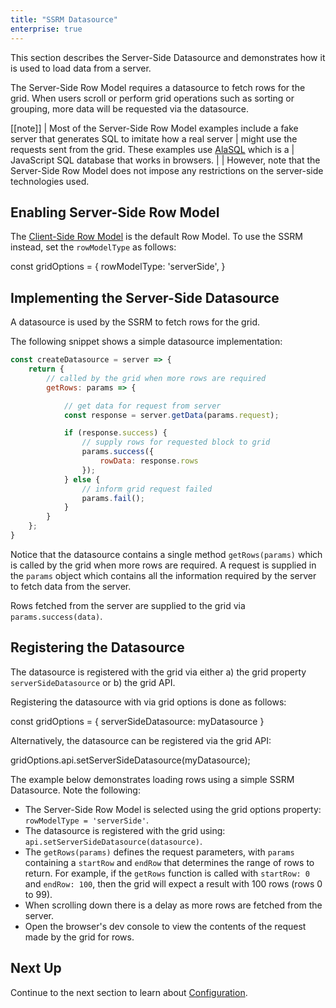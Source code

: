 ```yaml
---
title: "SSRM Datasource"
enterprise: true
---
```


This section describes the Server-Side Datasource and demonstrates how it is used to load data from a server.

The Server-Side Row Model requires a datasource to fetch rows for the grid. When users scroll or perform grid operations
such as sorting or grouping, more data will be requested via the datasource.

[[note]]
| Most of the Server-Side Row Model examples include a fake server that generates SQL to imitate how a real server
| might use the requests sent from the grid. These examples use [AlaSQL](http://alasql.org/) which is a
| JavaScript SQL database that works in browsers.
|
| However, note that the Server-Side Row Model does not impose any restrictions on the server-side technologies used.

## Enabling Server-Side Row Model

The [Client-Side Row Model](/client-side-model/) is the default Row Model. To use the SSRM instead, set the `rowModelType` as follows:

<snippet>
const gridOptions = {
    rowModelType: 'serverSide',
}
</snippet>

## Implementing the Server-Side Datasource

A datasource is used by the SSRM to fetch rows for the grid. 

<interface-documentation interfaceName='IServerSideDatasource' ></interface-documentation>

The following snippet shows a simple datasource implementation:

```js
const createDatasource = server => {
    return {
        // called by the grid when more rows are required
        getRows: params => {

            // get data for request from server
            const response = server.getData(params.request);

            if (response.success) {
                // supply rows for requested block to grid
                params.success({
                    rowData: response.rows
                });
            } else {
                // inform grid request failed
                params.fail();
            }
        }
    };
}
```

Notice that the datasource contains a single method `getRows(params)` which is called by the grid when more rows are 
required. A request is supplied in the `params` object which contains all the information required by the server to
fetch data from the server.

Rows fetched from the server are supplied to the grid via `params.success(data)`.

## Registering the Datasource

The datasource is registered with the grid via either a) the grid property `serverSideDatasource` or b) the grid API.

Registering the datasource with via grid options is done as follows:

<snippet>
const gridOptions = {
    serverSideDatasource: myDatasource
}
</snippet>

Alternatively, the datasource can be registered via the grid API:

<snippet>
gridOptions.api.setServerSideDatasource(myDatasource);
</snippet>

The example below demonstrates loading rows using a simple SSRM Datasource. Note the following:

- The Server-Side Row Model is selected using the grid options property: `rowModelType = 'serverSide'`.
- The datasource is registered with the grid using: `api.setServerSideDatasource(datasource)`.
- The `getRows(params)` defines the request parameters, with `params` containing a `startRow` and `endRow` that determines the range of rows to return. For example, if the `getRows` function is called with `startRow: 0` and `endRow: 100`, then the grid will expect a result with 100 rows (rows 0 to 99).
- When scrolling down there is a delay as more rows are fetched from the server.
- Open the browser's dev console to view the contents of the request made by the grid for rows.

<grid-example title='Simple Server-Side Datasource' name='simple' type='generated' options='{ "enterprise": true, "modules": ["serverside", "menu", "columnpanel"] }'></grid-example>

## Next Up

Continue to the next section to learn about [Configuration](/server-side-model-configuration/).
